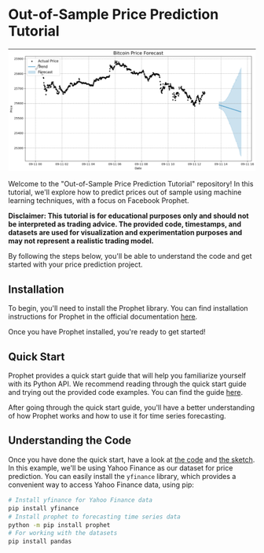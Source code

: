 # Out-of-Sample Price Prediction Tutorial

![Alt Text](./sketch.png)

Welcome to the "Out-of-Sample Price Prediction Tutorial" repository! In this tutorial, we'll explore how to predict prices out of sample using machine learning techniques, with a focus on Facebook Prophet. 

**Disclaimer: This tutorial is for educational purposes only and should not be interpreted as trading advice. The provided code, timestamps, and datasets are used for visualization and experimentation purposes and may not represent a realistic trading model.**

By following the steps below, you'll be able to understand the code and get started with your price prediction project.

## Installation

To begin, you'll need to install the Prophet library. You can find installation instructions for Prophet in the official documentation [here](https://facebook.github.io/prophet/docs/installation.html#python).

Once you have Prophet installed, you're ready to get started!

## Quick Start

Prophet provides a quick start guide that will help you familiarize yourself with its Python API. We recommend reading through the quick start guide and trying out the provided code examples. You can find the guide [here](https://facebook.github.io/prophet/docs/quick_start.html#python-api).

After going through the quick start guide, you'll have a better understanding of how Prophet works and how to use it for time series forecasting.

## Understanding the Code
Once you have done the quick start, have a look at [the code](py_example.py) and [the sketch](sketch.png). In this example, we'll be using Yahoo Finance as our dataset for price prediction. You can easily install the `yfinance` library, which provides a convenient way to access Yahoo Finance data, using pip:

```bash
# Install yfinance for Yahoo Finance data
pip install yfinance 
# Install prophet to forecasting time series data
python -m pip install prophet
# For working with the datasets
pip install pandas
